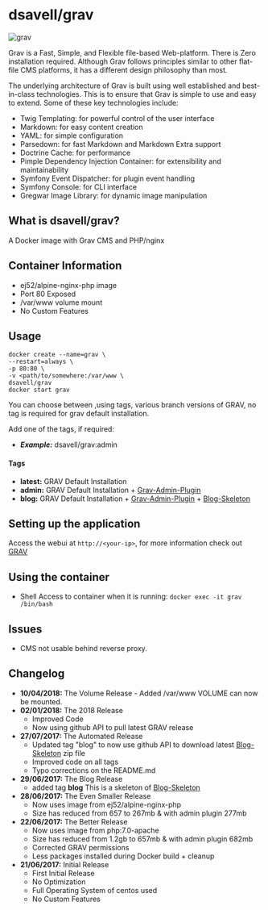 # dsavell/grav

![grav](https://getgrav-grav.netdna-ssl.com/user/pages/media/grav-logo.svg)

Grav is a Fast, Simple, and Flexible file-based Web-platform. There is Zero installation required. Although Grav follows principles similar to other flat-file CMS platforms, it has a different design philosophy than most.

The underlying architecture of Grav is built using well established and best-in-class technologies. This is to ensure that Grav is simple to use and easy to extend. Some of these key technologies include:

* Twig Templating: for powerful control of the user interface
* Markdown: for easy content creation
* YAML: for simple configuration
* Parsedown: for fast Markdown and Markdown Extra support
* Doctrine Cache: for performance
* Pimple Dependency Injection Container: for extensibility and maintainability
* Symfony Event Dispatcher: for plugin event handling
* Symfony Console: for CLI interface
* Gregwar Image Library: for dynamic image manipulation

## What is dsavell/grav?

A Docker image with Grav CMS and PHP/nginx

## Container Information

+ ej52/alpine-nginx-php image
+ Port 80 Exposed
+ /var/www volume mount
+ No Custom Features

## Usage

```
docker create --name=grav \
--restart=always \
-p 80:80 \
-v <path/to/somewhere:/var/www \
dsavell/grav
docker start grav
```

You can choose between ,using tags, various branch versions of GRAV, no tag is required for grav default installation.

Add one of the tags,  if required:

+ ***Example:*** dsavell/grav:admin

#### Tags
+ **latest:** GRAV Default Installation
+ **admin:** GRAV Default Installation + [Grav-Admin-Plugin](https://github.com/getgrav/grav-plugin-admin)
+ **blog:** GRAV Default Installation + [Grav-Admin-Plugin](https://github.com/getgrav/grav-plugin-admin) + [Blog-Skeleton](http://demo.getgrav.org/blog-skeleton)

## Setting up the application
Access the webui at `http://<your-ip>`, for more information check out [GRAV](https://getgrav.org/)

## Using the container

+ Shell Access to container when it is running: `docker exec -it grav /bin/bash`

## Issues

+ CMS not usable behind reverse proxy.

## Changelog
+ **10/04/2018:** The Volume Release
        - Added /var/www VOLUME can now be mounted.
+ **02/01/2018:** The 2018 Release
	- Improved Code
	- Now using github API to pull latest GRAV release
+ **27/07/2017:** The Automated Release
	- Updated tag "blog" to now use github API to download latest [Blog-Skeleton](http://demo.getgrav.org/blog-skeleton) zip file
	- Improved code on all tags
	- Typo corrections on the README.md
+ **29/06/2017:** The Blog Release
	- added tag **blog** This is a skeleton of [Blog-Skeleton](http://demo.getgrav.org/blog-skeleton)
+ **28/06/2017:** The Even Smaller Release
	- Now uses image from ej52/alpine-nginx-php
	- Size has reduced from 657 to 267mb & with admin plugin 277mb
+ **22/06/2017:** The Better Release
	- Now uses image from php:7.0-apache
	- Size has reduced from 1.2gb to 657mb & with admin plugin 682mb
	- Corrected GRAV permissions
	- Less packages installed during Docker build + cleanup
+ **21/06/2017:** Initial Release
	- First Initial Release
	- No Optimization
	- Full Operating System of centos used
	- No Custom Features
